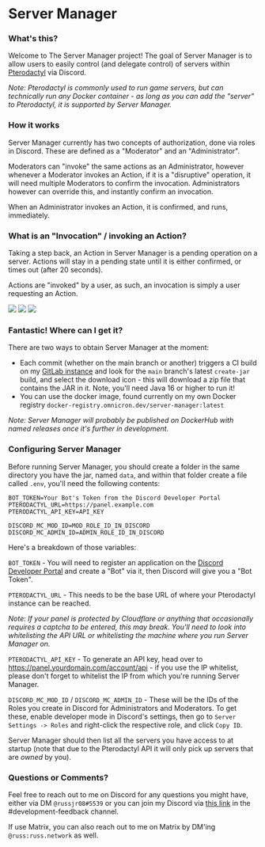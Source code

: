 # Server Manager

### What's this?

Welcome to The Server Manager project!
The goal of Server Manager is to allow users to easily control (and delegate control) of servers within
[Pterodactyl](https://pterodactyl.io/) via Discord.

_Note: Pterodactyl is commonly used to run game servers, but can technically run any Docker container - 
as long as you can add the "server" to Pterodactyl, it is supported by Server Manager._

### How it works

Server Manager currently has two concepts of authorization, done via roles in Discord. These are defined as a "Moderator"
and an "Administrator".

Moderators can "invoke" the same actions as an Administrator, however whenever a Moderator invokes an Action, 
if it is a "disruptive" operation, it will need multiple Moderators to confirm the invocation. Administrators however
can override this, and instantly confirm an invocation.

When an Administrator invokes an Action, it is confirmed, and runs, immediately.

### What is an "Invocation" / invoking an Action?

Taking a step back, an Action in Server Manager is a pending operation on a server. Actions will stay in a pending state
until it is either confirmed, or times out (after 20 seconds).

Actions are "invoked" by a user, as such, an invocation is simply a user requesting an Action. 

![](https://i.russ.network/-lZc_M7o.png)
![](https://i.russ.network/LfHr1i3J.png)
![](https://i.russ.network/SBHRZiE6.png)

### Fantastic! Where can I get it?

There are two ways to obtain Server Manager at the moment:

- Each commit (whether on the main branch or another) triggers a CI build on my [GitLab instance](https://git.russ.network/russjr08/server-manager/-/jobs) and look for the `main` branch's latest `create-jar` build, and select the download icon - this will download a zip file that contains the JAR in it. Note, you'll need Java 16 or higher to run it! 
- You can use the docker image, found currently on my own Docker registry `docker-registry.omnicron.dev/server-manager:latest`

_Note: Server Manager will probably be published on DockerHub with named releases once it's further in development._

### Configuring Server Manager

Before running Server Manager, you should create a folder in the same directory you have the jar, named `data`,
and within that folder create a file called `.env`, you'll need the following contents:

```
BOT_TOKEN=Your Bot's Token from the Discord Developer Portal
PTERODACTYL_URL=https://panel.example.com
PTERODACTYL_API_KEY=API_KEY

DISCORD_MC_MOD_ID=MOD_ROLE_ID_IN_DISCORD
DISCORD_MC_ADMIN_ID=ADMIN_ROLE_ID_IN_DISCORD
```

Here's a breakdown of those variables:

`BOT_TOKEN` - You will need to register an application on the
[Discord Developer Portal](https://discord.com/developers/applications) and create a "Bot" via it,
then Discord will give you a "Bot Token".

`PTERODACTYL_URL` - This needs to be the base URL of where your Pterodactyl instance can be reached.

_Note: If your panel is protected by Cloudflare or anything that occasionally requires a captcha to be entered,
this may break. You'll need to look into whitelisting the API URL or whitelisting the machine where you run Server Manager on._

`PTERODACTYL_API_KEY` - To generate an API key, head over to https://panel.yourdomain.com/account/api - if you use the
IP whitelist, please don't forget to whitelist the IP from which you're running Server Manager.

`DISCORD_MC_MOD_ID` / `DISCORD_MC_ADMIN_ID` - These will be the IDs of the Roles you create in Discord for
Administrators and Moderators. To get these, enable developer mode in Discord's settings, then go to
`Server Settings -> Roles` and right-click the respective role, and click `Copy ID`.

Server Manager should then list all the servers you have access to at startup 
(note that due to the Pterodactyl API it will only pick up servers that are _owned_ by you).

### Questions or Comments?

Feel free to reach out to me on Discord for any questions you might have, either via DM `@russjr08#5539`
or you can join my Discord via [this link](https://discord.gg/ctzU9mYg6a) in the #development-feedback channel.

If use Matrix, you can also reach out to me on Matrix by DM'ing `@russ:russ.network` as well.